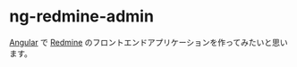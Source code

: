 ng-redmine-admin
================

[Angular](https://angular.io/) で [Redmine](https://www.redmine.org/) のフロントエンドアプリケーションを作ってみたいと思います。
